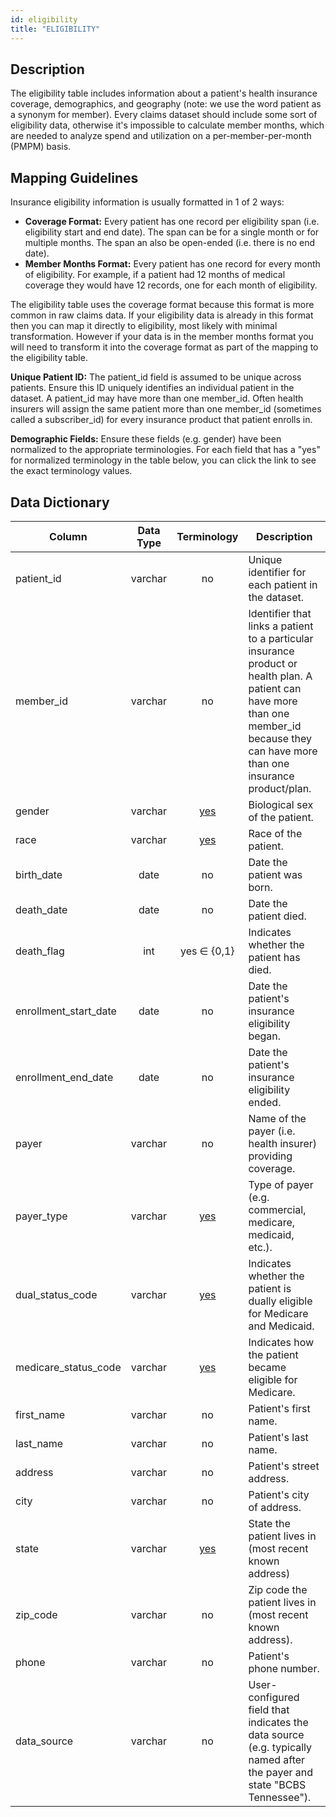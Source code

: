 ```yaml
---
id: eligibility
title: "ELIGIBILITY"
---
```

## Description
The eligibility table includes information about a patient's health insurance coverage, demographics, and geography (note: we use the word patient as a synonym for member).  Every claims dataset should include some sort of eligibility data, otherwise it's impossible to calculate member months, which are needed to analyze spend and utilization on a per-member-per-month (PMPM) basis.

## Mapping Guidelines
Insurance eligibility information is usually formatted in 1 of 2 ways: 

- **Coverage Format:** Every patient has one record per eligibility span (i.e. eligibility start and end date).  The span can be for a single month or for multiple months.  The span an also be open-ended (i.e. there is no end date).
- **Member Months Format:** Every patient has one record for every month of eligibility.  For example, if a patient had 12 months of medical coverage they would have 12 records, one for each month of eligibility.

The eligibility table uses the coverage format because this format is more common in raw claims data.  If your eligibility data is already in this format then you can map it directly to eligibility, most likely with minimal transformation.  However if your data is in the member months format you will need to transform it into the coverage format as part of the mapping to the eligibility table.

**Unique Patient ID:** The patient_id field is assumed to be unique across patients.  Ensure this ID uniquely identifies an individual patient in the dataset.  A patient_id may have more than one member_id.  Often health insurers will assign the same patient more than one member_id (sometimes called a subscriber_id) for every insurance product that patient enrolls in.

**Demographic Fields:** Ensure these fields (e.g. gender) have been normalized to the appropriate terminologies.  For each field that has a "yes" for normalized terminology in the table below, you can click the link to see the exact terminology values.

## Data Dictionary
| Column | Data Type | Terminology | Description |
|---|:---:|:---:|---|
| patient_id | varchar | no | Unique identifier for each patient in the dataset. |
| member_id | varchar | no | Identifier that links a patient to a particular insurance product or health plan.  A patient can have more than one member_id because they can have more than one insurance product/plan. |
| gender | varchar | [yes](https://github.com/tuva-health/terminology/blob/main/terminology/terminology__gender.csv) | Biological sex of the patient. |
| race | varchar | [yes](https://github.com/tuva-health/terminology/blob/main/terminology/terminology__race.csv) | Race of the patient. |
| birth_date | date | no | Date the patient was born. |
| death_date | date | no | Date the patient died. |
| death_flag | int | yes ∈ {0,1} | Indicates whether the patient has died. |
| enrollment_start_date | date | no | Date the patient's insurance eligibility began. |
| enrollment_end_date | date | no | Date the patient's insurance eligibility ended. |
| payer | varchar | no | Name of the payer (i.e. health insurer) providing coverage. |
| payer_type | varchar | [yes](https://github.com/tuva-health/terminology/blob/main/terminology/terminology__payer_type.csv) | Type of payer (e.g. commercial, medicare, medicaid, etc.). |
| dual_status_code | varchar | [yes](https://github.com/tuva-health/terminology/blob/main/terminology/terminology__medicare_dual_eligibility.csv) | Indicates whether the patient is dually eligible for Medicare and Medicaid. |
| medicare_status_code | varchar | [yes](https://github.com/tuva-health/terminology/blob/main/terminology/terminology__medicare_status.csv) | Indicates how the patient became eligible for Medicare. |
| first_name | varchar | no | Patient's first name. |
| last_name | varchar | no | Patient's last name. |
| address | varchar | no | Patient's street address. |
| city | varchar | no | Patient's city of address. |
| state | varchar | [yes](https://github.com/tuva-health/terminology/blob/main/terminology/terminology__medicare_state_fips.csv) | State the patient lives in (most recent known address) |
| zip_code | varchar | no | Zip code the patient lives in (most recent known address). |
| phone | varchar | no | Patient's phone number. |
| data_source | varchar | no | User-configured field that indicates the data source (e.g. typically named after the payer and state "BCBS Tennessee"). |


